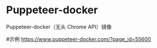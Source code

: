 # Puppeteer-docker
Puppeteer-docker（无头 Chrome API）镜像

#示例
https://www.puppeteer-docker.com/?page_id=55600
